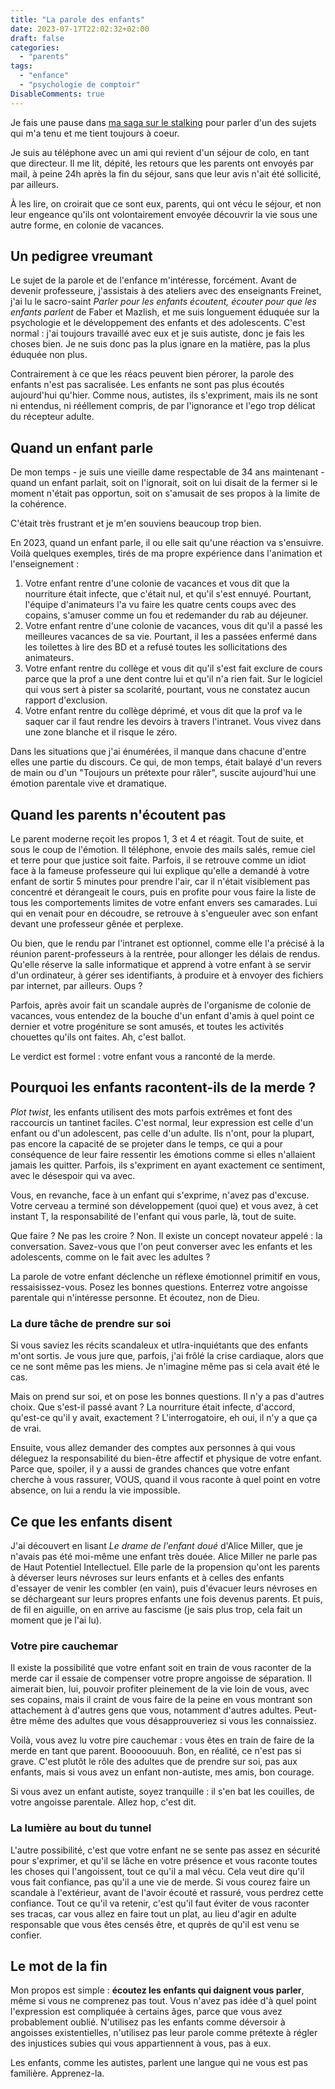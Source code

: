 ```yaml
---
title: "La parole des enfants"
date: 2023-07-17T22:02:32+02:00
draft: false
categories: 
  - "parents"
tags: 
  - "enfance"
  - "psychologie de comptoir"
DisableComments: true
---
```


Je fais une pause dans [ma saga sur le stalking](/post/stalkers-1) pour parler d'un des sujets qui m'a tenu et me tient toujours à coeur.

Je suis au téléphone avec un ami qui revient d'un séjour de colo, en tant que directeur. Il me lit, dépité, les retours que les parents ont envoyés par mail, à peine 24h après la fin du séjour, sans que leur avis n'ait été sollicité, par ailleurs.

À les lire, on croirait que ce sont eux, parents, qui ont vécu le séjour, et non leur engeance qu'ils ont volontairement envoyée découvrir la vie sous une autre forme, en colonie de vacances.

## Un pedigree vreumant

Le sujet de la parole et de l'enfance m'intéresse, forcément. Avant de devenir professeure, j'assistais à des ateliers avec des enseignants Freinet, j'ai lu le sacro-saint _Parler pour les enfants écoutent, écouter pour que les enfants parlent_ de Faber et Mazlish, et me suis longuement éduquée sur la psychologie et le développement des enfants et des adolescents. C'est normal : j'ai toujours travaillé avec eux et je suis autiste, donc je fais les choses bien. Je ne suis donc pas la plus ignare en la matière, pas la plus éduquée non plus.

Contrairement à ce que les réacs peuvent bien pérorer, la parole des enfants n'est pas sacralisée. Les enfants ne sont pas plus écoutés aujourd'hui qu'hier. Comme nous, autistes, ils s'expriment, mais ils ne sont ni entendus, ni rééllement compris, de par l'ignorance et l'ego trop délicat du récepteur adulte.

## Quand un enfant parle

De mon temps - je suis une vieille dame respectable de 34 ans maintenant - quand un enfant parlait, soit on l'ignorait, soit on lui disait de la fermer si le moment n'était pas opportun, soit on s'amusait de ses propos à la limite de la cohérence.

C'était très frustrant et je m'en souviens beaucoup trop bien.

En 2023, quand un enfant parle, il ou elle sait qu'une réaction va s'ensuivre. Voilà quelques exemples, tirés de ma propre expérience dans l'animation et l'enseignement :

1. Votre enfant rentre d'une colonie de vacances et vous dit que la nourriture était infecte, que c'était nul, et qu'il s'est ennuyé. Pourtant, l'équipe d'animateurs l'a vu faire les quatre cents coups avec des copains, s'amuser comme un fou et redemander du rab au déjeuner.
2. Votre enfant rentre d'une colonie de vacances, vous dit qu'il a passé les meilleures vacances de sa vie. Pourtant, il les a passées enfermé dans les toilettes à lire des BD et a refusé toutes les sollicitations des animateurs.
3. Votre enfant rentre du collège et vous dit qu'il s'est fait exclure de cours parce que la prof a une dent contre lui et qu'il n'a rien fait. Sur le logiciel qui vous sert à pister sa scolarité, pourtant, vous ne constatez aucun rapport d'exclusion.
4. Votre enfant rentre du collège déprimé, et vous dit que la prof va le saquer car il faut rendre les devoirs à travers l'intranet. Vous vivez dans une zone blanche et il risque le zéro.

Dans les situations que j'ai énumérées, il manque dans chacune d'entre elles une partie du discours. Ce qui, de mon temps, était balayé d'un revers de main ou d'un "Toujours un prétexte pour râler", suscite aujourd'hui une émotion parentale vive et dramatique.

## Quand les parents n'écoutent pas

Le parent moderne reçoit les propos 1, 3 et 4 et réagit. Tout de suite, et sous le coup de l'émotion. Il téléphone, envoie des mails salés, remue ciel et terre pour que justice soit faite. Parfois, il se retrouve comme un idiot face à la fameuse professeure qui lui explique qu'elle a demandé à votre enfant de sortir 5 minutes pour prendre l'air, car il n'était visiblement pas concentré et dérangeait le cours, puis en profite pour vous faire la liste de tous les comportements limites de votre enfant envers ses camarades. Lui qui en venait pour en découdre, se retrouve à s'engueuler avec son enfant devant une professeur gênée et perplexe.

Ou bien, que le rendu par l'intranet est optionnel, comme elle l'a précisé à la réunion parent-professeurs à la rentrée, pour allonger les délais de rendus. Qu'elle réserve la salle informatique et apprend à votre enfant à se servir d'un ordinateur, à gérer ses identifiants, à produire et à envoyer des fichiers par internet, par ailleurs. Oups ?

Parfois, après avoir fait un scandale auprès de l'organisme de colonie de vacances, vous entendez de la bouche d'un enfant d'amis à quel point ce dernier et votre progéniture se sont amusés, et toutes les activités chouettes qu'ils ont faites. Ah, c'est ballot.

Le verdict est formel : votre enfant vous a ranconté de la merde.

## Pourquoi les enfants racontent-ils de la merde ?

_Plot twist_, les enfants utilisent des mots parfois extrêmes et font des raccourcis un tantinet faciles. C'est normal, leur expression est celle d'un enfant ou d'un adolescent, pas celle d'un adulte. Ils n'ont, pour la plupart, pas encore la capacité de se projeter dans le temps, ce qui a pour conséquence de leur faire ressentir les émotions comme si elles n'allaient jamais les quitter. Parfois, ils s'expriment en ayant exactement ce sentiment, avec le désespoir qui va avec.

Vous, en revanche, face à un enfant qui s'exprime, n'avez pas d'excuse. Votre cerveau a terminé son développement (quoi que) et vous avez, à cet instant T, la responsabilité de l'enfant qui vous parle, là, tout de suite.

Que faire ? Ne pas les croire ? Non. Il existe un concept novateur appelé : la conversation. Savez-vous que l'on peut converser avec les enfants et les adolescents, comme on le fait avec les adultes ?

La parole de votre enfant déclenche un réflexe émotionnel primitif en vous, ressaisissez-vous. Posez les bonnes questions. Enterrez votre angoisse parentale qui n'intéresse personne. Et écoutez, non de Dieu.

### La dure tâche de prendre sur soi

Si vous saviez les récits scandaleux et utlra-inquiétants que des enfants m'ont sortis. Je vous jure que, parfois, j'ai frôlé la crise cardiaque, alors que ce ne sont même pas les miens. Je n'imagine même pas si cela avait été le cas.

Mais on prend sur soi, et on pose les bonnes questions. Il n'y a pas d'autres choix. Que s'est-il passé avant ? La nourriture était infecte, d'accord, qu'est-ce qu'il y avait, exactement ? L'interrogatoire, eh oui, il n'y a que ça de vrai.

Ensuite, vous allez demander des comptes aux personnes à qui vous déleguez la responsabilité du bien-être affectif et physique de votre enfant. Parce que, spoiler, il y a aussi de grandes chances que votre enfant cherche à vous rassurer, VOUS, quand il vous raconte à quel point en votre absence, on lui a rendu la vie impossible.

## Ce que les enfants disent

J'ai découvert en lisant _Le drame de l'enfant doué_ d'Alice Miller, que je n'avais pas été moi-même une enfant très douée. Alice Miller ne parle pas de Haut Potentiel Intellectuel. Elle parle de la propension qu'ont les parents à déverser leurs névroses sur leurs enfants et à celles des enfants d'essayer de venir les combler (en vain), puis d'évacuer leurs névroses en se déchargeant sur leurs propres enfants une fois devenus parents. Et puis, de fil en aiguille, on en arrive au fascisme (je sais plus trop, cela fait un moment que je l'ai lu).

### Votre pire cauchemar

Il existe la possibilité que votre enfant soit en train de vous raconter de la merde car il essaie de compenser votre propre angoisse de séparation. Il aimerait bien, lui, pouvoir profiter pleinement de la vie loin de vous, avec ses copains, mais il craint de vous faire de la peine en vous montrant son attachement à d'autres gens que vous, notamment d'autres adultes. Peut-être même des adultes que vous désapprouveriez si vous les connaissiez.

Voilà, vous avez lu votre pire cauchemar : vous êtes en train de faire de la merde en tant que parent. Booooouuuh. Bon, en réalité, ce n'est pas si grave. C'est plutôt le rôle des adultes que de prendre sur soi, pas aux enfants, mais si vous avez un enfant non-autiste, mes amis, bon courage.

Si vous avez un enfant autiste, soyez tranquille : il s'en bat les couilles, de votre angoisse parentale. Allez hop, c'est dit.

### La lumière au bout du tunnel

L'autre possibilité, c'est que votre enfant ne se sente pas assez en sécurité pour s'exprimer, et qu'il se lâche en votre présence et vous raconte toutes les choses qui l'angoissent, tout ce qu'il a mal vécu. Cela veut dire qu'il vous fait confiance, pas qu'il a une vie de merde. Si vous courez faire un scandale à l'extérieur, avant de l'avoir écouté et rassuré, vous perdrez cette confiance. Tout ce qu'il va retenir, c'est qu'il faut éviter de vous raconter ses tracas, car vous allez en faire tout un plat, au lieu d'agir en adulte responsable que vous êtes censés être, et quprès de qu'il est venu se confier.

## Le mot de la fin

Mon propos est simple : **écoutez les enfants qui daignent vous parler**, même si vous ne comprenez pas tout. Vous n'avez pas idée d'à quel point l'expression est compliquée à certains âges, parce que vous avez probablement oublié. N'utilisez pas les enfants comme déversoir à angoisses existentielles, n'utilisez pas leur parole comme prétexte à régler des injustices subies qui vous appartiennent à vous, pas à eux.

Les enfants, comme les autistes, parlent une langue qui ne vous est pas familière. Apprenez-la.
